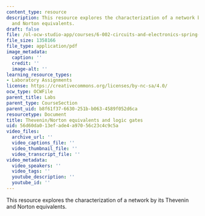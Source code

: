 ```yaml
---
content_type: resource
description: This resource explores the characterization of a network by its Thevenin
  and Norton equivalents.
draft: false
file: /ol-ocw-studio-app/courses/6-002-circuits-and-electronics-spring-2007/56d60da013efade4a97056c23c4c9c5a_lab1.pdf
file_size: 1358166
file_type: application/pdf
image_metadata:
  caption: ''
  credit: ''
  image-alt: ''
learning_resource_types:
- Laboratory Assignments
license: https://creativecommons.org/licenses/by-nc-sa/4.0/
ocw_type: OCWFile
parent_title: Labs
parent_type: CourseSection
parent_uid: b8f61f37-6630-251b-b063-4589f052d6ca
resourcetype: Document
title: Thevenin/Norton equivalents and logic gates
uid: 56d60da0-13ef-ade4-a970-56c23c4c9c5a
video_files:
  archive_url: ''
  video_captions_file: ''
  video_thumbnail_file: ''
  video_transcript_file: ''
video_metadata:
  video_speakers: ''
  video_tags: ''
  youtube_description: ''
  youtube_id: ''
---
```

This resource explores the characterization of a network by its Thevenin and Norton equivalents.